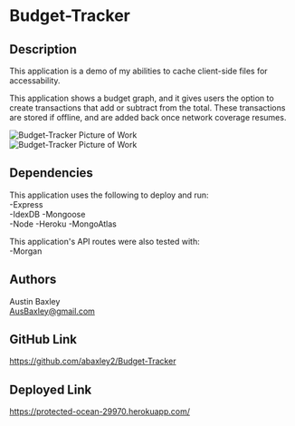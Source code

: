 # Budget-Tracker

## Description

This application is a demo of my abilities to cache client-side files for accessability.

This application shows a budget graph, and it gives users the option to create transactions that add or subtract from the total. These transactions are stored if offline, and are added back once network coverage resumes.

![Budget-Tracker Picture of Work]()  
![Budget-Tracker Picture of Work]()

## Dependencies

This application uses the following to deploy and run:  
-Express  
-IdexDB
-Mongoose  
-Node
-Heroku
-MongoAtlas

This application's API routes were also tested with:  
-Morgan

## Authors

Austin Baxley  
AusBaxley@gmail.com

## GitHub Link

https://github.com/abaxley2/Budget-Tracker

## Deployed Link

https://protected-ocean-29970.herokuapp.com/

